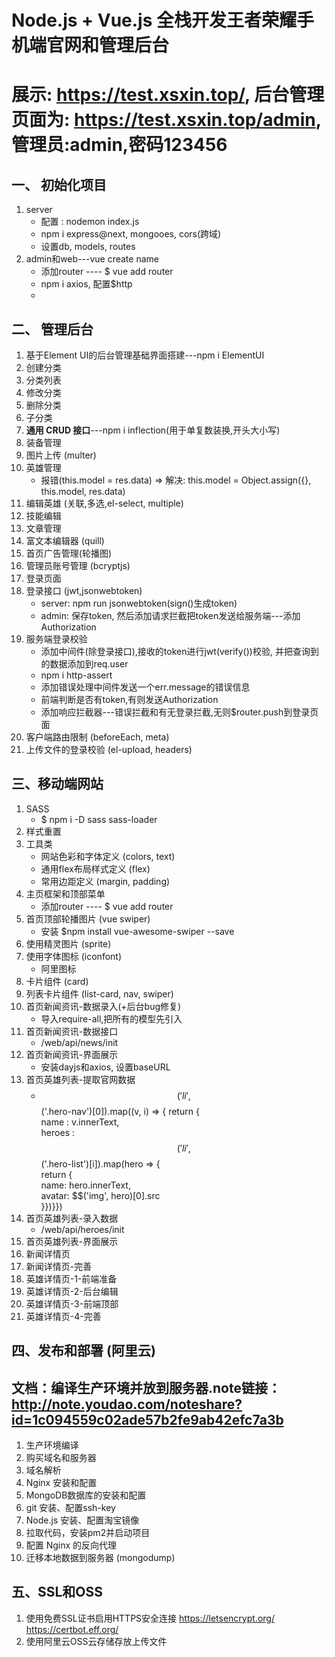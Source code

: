 # Node.js + Vue.js 全栈开发王者荣耀手机端官网和管理后台
# 展示: https://test.xsxin.top/, 后台管理页面为: https://test.xsxin.top/admin, 管理员:admin,密码123456
## 一、 初始化项目
1. server
    - 配置 : nodemon index.js
    - npm i express@next, mongooes, cors(跨域)
    - 设置db, models, routes
1. admin和web---vue create name
    - 添加router ---- $ vue add router
    - npm i axios, 配置$http
    - 
## 二、 管理后台
1. 基于Element UI的后台管理基础界面搭建---npm i ElementUI
1. 创建分类
1. 分类列表
1. 修改分类
1. 删除分类
1. 子分类
1. **通用 CRUD 接口**---npm i inflection(用于单复数装换,开头大小写)
1. 装备管理
1. 图片上传 (multer)
1. 英雄管理
    - 报错(this.model = res.data) => 解决: this.model = Object.assign({}, this.model, res.data)
1. 编辑英雄 (关联,多选,el-select, multiple)
1. 技能编辑
1. 文章管理
1. 富文本编辑器 (quill)
1. 首页广告管理(轮播图)
1. 管理员账号管理 (bcryptjs)
1. 登录页面
1. 登录接口 (jwt,jsonwebtoken)
    - server: npm run jsonwebtoken(sign()生成token)
    - admin: 保存token, 然后添加请求拦截把token发送给服务端---添加Authorization
1. 服务端登录校验
    - 添加中间件(除登录接口),接收的token进行jwt(verify())校验, 并把查询到的数据添加到req.user
    - npm i http-assert
    - 添加错误处理中间件发送一个err.message的错误信息
    - 前端判断是否有token,有则发送Authorization
    - 添加响应拦截器---错误拦截和有无登录拦截,无则$router.push到登录页面
1. 客户端路由限制 (beforeEach, meta)
1. 上传文件的登录校验 (el-upload, headers)

## 三、移动端网站

1. SASS
    - $ npm i -D sass sass-loader
1. 样式重置
1. 工具类
    - 网站色彩和字体定义 (colors, text)
    - 通用flex布局样式定义 (flex)
    - 常用边距定义 (margin, padding)
1. 主页框架和顶部菜单
    - 添加router ---- $ vue add router
1. 首页顶部轮播图片 (vue swiper)
    - 安装 $npm install vue-awesome-swiper --save
1. 使用精灵图片 (sprite)
1. 使用字体图标 (iconfont)
    - 阿里图标
1. 卡片组件 (card)
1. 列表卡片组件 (list-card, nav, swiper)
1. 首页新闻资讯-数据录入(+后台bug修复)
    - 导入require-all,把所有的模型先引入
1. 首页新闻资讯-数据接口
    - /web/api/news/init
1. 首页新闻资讯-界面展示
    - 安装dayjs和axios, 设置baseURL
1. 首页英雄列表-提取官网数据
    - $$('li',$$('.hero-nav')[0]).map((v, i) => {
return {   
name : v.innerText,   
heroes : $$('li', $$('.hero-list')[i]).map(hero => {   
return {   
name: hero.innerText,   
avatar: $$('img', hero)[0].src   
}})}})
1. 首页英雄列表-录入数据
    - /web/api/heroes/init
1. 首页英雄列表-界面展示
1. 新闻详情页
1. 新闻详情页-完善
1. 英雄详情页-1-前端准备
1. 英雄详情页-2-后台编辑
1. 英雄详情页-3-前端顶部
1. 英雄详情页-4-完善

## 四、发布和部署 (阿里云)

## 文档：编译生产环境并放到服务器.note链接：http://note.youdao.com/noteshare?id=1c094559c02ade57b2fe9ab42efc7a3b
1. 生产环境编译
1. 购买域名和服务器
1. 域名解析
1. Nginx 安装和配置
1. MongoDB数据库的安装和配置
1. git 安装、配置ssh-key
1. Node.js 安装、配置淘宝镜像
1. 拉取代码，安装pm2并启动项目
1. 配置 Nginx 的反向代理
1. 迁移本地数据到服务器 (mongodump)

## 五、SSL和OSS
1. 使用免费SSL证书启用HTTPS安全连接
https://letsencrypt.org/
https://certbot.eff.org/
1. 使用阿里云OSS云存储存放上传文件